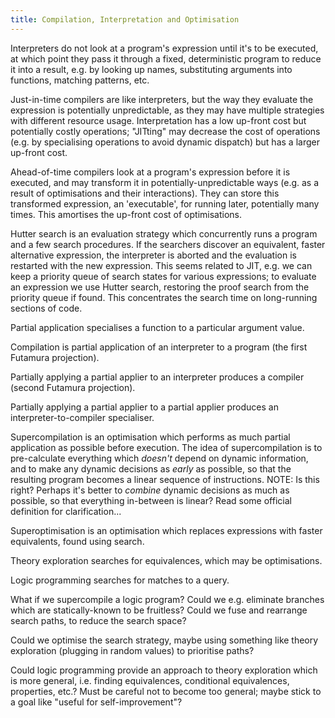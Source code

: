 ```yaml
---
title: Compilation, Interpretation and Optimisation
---
```


Interpreters do not look at a program's expression until it's to be executed, at
which point they pass it through a fixed, deterministic program to reduce it
into a result, e.g. by looking up names, substituting arguments into functions,
matching patterns, etc.

Just-in-time compilers are like interpreters, but the way they evaluate the
expression is potentially unpredictable, as they may have multiple strategies
with different resource usage. Interpretation has a low up-front cost but
potentially costly operations; "JITting" may decrease the cost of
operations (e.g. by specialising operations to avoid dynamic dispatch) but
has a larger up-front cost.

Ahead-of-time compilers look at a program's expression before it is executed,
and may transform it in potentially-unpredictable ways (e.g. as a result of
optimisations and their interactions). They can store this transformed
expression, an 'executable', for running later, potentially many times. This
amortises the up-front cost of optimisations.

Hutter search is an evaluation strategy which concurrently runs a program and
a few search procedures. If the searchers discover an equivalent, faster
alternative expression, the interpreter is aborted and the evaluation is
restarted with the new expression. This seems related to JIT, e.g. we can keep a
priority queue of search states for various expressions; to evaluate an
expression we use Hutter search, restoring the proof search from the priority
queue if found. This concentrates the search time on long-running sections of
code.

Partial application specialises a function to a particular argument value.

Compilation is partial application of an interpreter to a program (the first
Futamura projection).

Partially applying a partial applier to an interpreter produces a compiler
(second Futamura projection).

Partially applying a partial applier to a partial applier produces an
interpreter-to-compiler specialiser.

Supercompilation is an optimisation which performs as much partial application
as possible before execution. The idea of supercompilation is to pre-calculate
everything which *doesn't* depend on dynamic information, and to make any
dynamic decisions as *early* as possible, so that the resulting program
becomes a linear sequence of instructions. NOTE: Is this right? Perhaps it's
better to *combine* dynamic decisions as much as possible, so that everything
in-between is linear? Read some official definition for clarification...

Superoptimisation is an optimisation which replaces expressions with faster
equivalents, found using search.

Theory exploration searches for equivalences, which may be optimisations.

Logic programming searches for matches to a query.

What if we supercompile a logic program? Could we e.g. eliminate branches which
are statically-known to be fruitless? Could we fuse and rearrange search paths,
to reduce the search space?

Could we optimise the search strategy, maybe using something like theory
exploration (plugging in random values) to prioritise paths?

Could logic programming provide an approach to theory exploration which is more
general, i.e. finding equivalences, conditional equivalences, properties, etc.?
Must be careful not to become too general; maybe stick to a goal like "useful
for self-improvement"?
